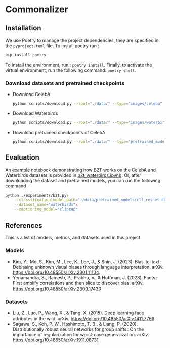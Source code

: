 # Commonalizer

## Installation

We use Poetry to manage the project dependencies, they are specified in the `pyproject.toml` file. To install poetry run :

```bash
pip install poetry
```

To install the environment, run : `poetry install`. Finally, to activate the virtual environment, run the following command: `poetry shell`.

### Download datasets and pretrained checkpoints

- Download CelebA

    ```bash
    python scripts/download.py --root="./data/" --type="images/celeba"
    ```

- Download Waterbirds

    ```bash
    python scripts/download.py --root="./data/" --type="images/waterbirds"
    ```

- Download pretrained checkpoints of CelebA

    ```bash
    python scripts/download.py --root="./data/" --type="pretrained_models"
    ```

## Evaluation

An example notebook demonstrating how B2T works on the CelebA and Waterbirds datasets is provided in [b2t_waterbirds.ipynb](https://colab.research.google.com/gist/badrmarani/cf49ac83016da8bf4f1256dc8ddb6591/b2t_waterbirds.ipynb). Or, after downloading the dataset and pretrained models, you can run the following command

```bash
python ./experiments/b2t.py\
    --classification_model_path="./data/pretrained_models/clf_resnet_dro_waterbirds.pth"\
    --dataset_name="waterbirds"\
    --captioning_model="clipcap"
```

## References

This is a list of models, metrics, and datasets used in this project:

### Models

- Kim, Y., Mo, S., Kim, M., Lee, K., Lee, J., & Shin, J. (2023). Bias-to-text : Debiasing unknown visual biases through language interpretation. arXiv. <https://doi.org/10.48550/arXiv.2301.11104>.
- Yenamandra, S., Ramesh, P., Prabhu, V., & Hoffman, J. (2023). Facts : First amplify correlations and then slice to discover bias. arXiv. <https://doi.org/10.48550/arXiv.2309.17430>

### Datasets

- Liu, Z., Luo, P., Wang, X., & Tang, X. (2015). Deep learning face attributes in the wild. arXiv. <https://doi.org/10.48550/arXiv.1411.7766>
- Sagawa, S., Koh, P. W., Hashimoto, T. B., & Liang, P. (2020). Distributionally robust neural networks for group shifts : On the importance of regularization for worst-case generalization. arXiv. <https://doi.org/10.48550/arXiv.1911.08731>
